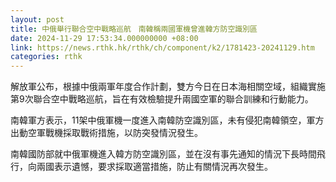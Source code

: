 ```yaml
---
layout: post
title: 中俄舉行聯合空中戰略巡航　南韓稱兩國軍機曾進韓方防空識別區
date: 2024-11-29 17:53:34.000000000 +08:00
link: https://news.rthk.hk/rthk/ch/component/k2/1781423-20241129.htm
categories: rthk
---
```


解放軍公布，根據中俄兩軍年度合作計劃，雙方今日在日本海相關空域，組織實施第9次聯合空中戰略巡航，旨在有效檢驗提升兩國空軍的聯合訓練和行動能力。

南韓軍方表示，11架中俄軍機一度進入南韓防空識別區，未有侵犯南韓領空，軍方出動空軍戰機採取戰術措施，以防突發情況發生。

南韓國防部就中俄軍機進入韓方防空識別區，並在沒有事先通知的情況下長時間飛行，向兩國表示遺憾，要求採取適當措施，防止有關情況再次發生。
